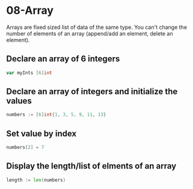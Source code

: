 # 08-Array

Arrays are fixed sized list of data of the same type.
You can't change the number of elements of an array (append/add an element, delete an element).

## Declare an array of 6 integers

```go
var myInts [6]int
```

## Declare an array of integers and initialize the values

```go
numbers := [6]int{1, 3, 5, 9, 11, 13}
```

## Set value by index

```go
numbers[2] = 7
```

## Display the length/list of elments of an array

```go
length := len(numbers)
```
